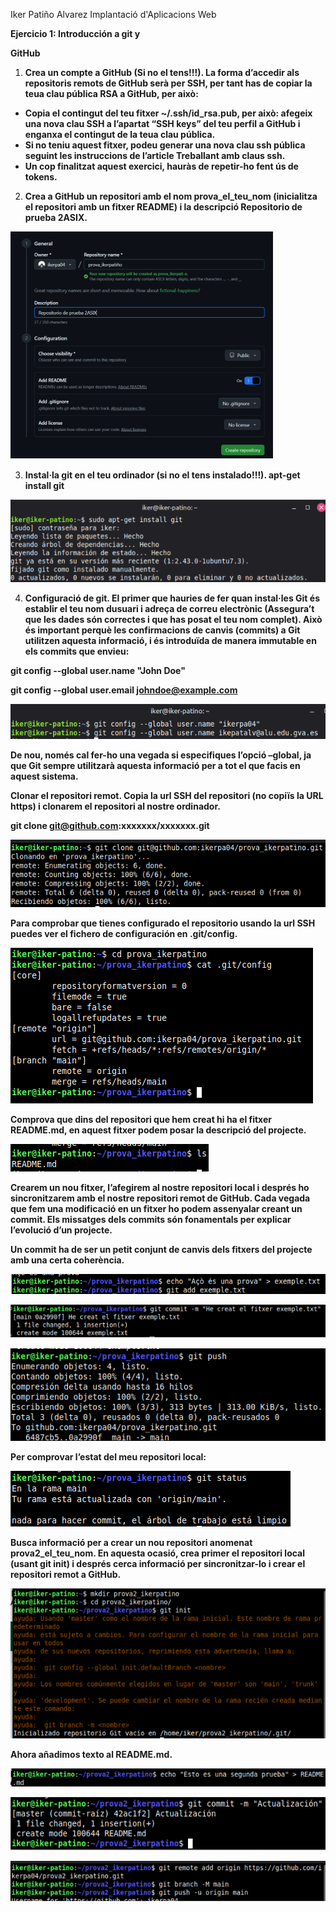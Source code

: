 ﻿Iker Patiño Alvarez Implantació d'Aplicacions Web

**Ejercicio 1: Introducción a git y**

**GitHub**

1. **Crea un compte a GitHub (Si no el tens!!!). La forma d’accedir als repositoris remots de GitHub serà per SSH, per tant has de copiar la teua clau pública RSA a GitHub, per això:**
- **Copia el contingut del teu fitxer ~/.ssh/id\_rsa.pub, per això: afegeix una nova clau SSH a l’apartat “SSH keys” del teu perfil a GitHub i enganxa el contingut de la teua clau pública.**
- **Si no teniu aquest fitxer, podeu generar una nova clau ssh pública seguint les instruccions de l’article Treballant amb claus ssh.**
- **Un cop finalitzat aquest exercici, hauràs de repetir-ho fent ús de tokens.**
2. **Crea a GitHub un repositori amb el nom prova\_el\_teu\_nom (inicialitza el repositori amb un fitxer README) i la descripció Repositorio de prueba 2ASIX.**

![](Aspose.Words.6b25ee28-ffb6-4304-bced-34ef70360207.001.png)

3. **Instal·la git en el teu ordinador (si no el tens instalado!!!). apt-get install git**

![](Aspose.Words.6b25ee28-ffb6-4304-bced-34ef70360207.002.png)

4. **Configuració de git. El primer que hauries de fer quan instal·les Git és establir el teu nom dusuari i adreça de correu electrònic (Assegura’t que les dades són correctes i que has posat el teu nom complet). Això és important perquè les confirmacions de canvis (commits) a Git utilitzen aquesta informació, i és introduïda de manera immutable en els commits que envieu:**

**git config --global user.name "John Doe"**

**git config --global user.email [**johndoe@example.com**](mailto:johndoe@example.com)**

![](Aspose.Words.6b25ee28-ffb6-4304-bced-34ef70360207.003.png)

**De nou, només cal fer-ho una vegada si especifiques l’opció –global, ja que Git sempre utilitzarà aquesta informació per a tot el que facis en aquest sistema.**

**Clonar el repositori remot. Copia la url SSH del repositori (no copiïs la URL https) i clonarem el repositori al nostre ordinador.**

**git clone [**git@github.com**](mailto:git@github.com):xxxxxxx/xxxxxxx.git**

![](Aspose.Words.6b25ee28-ffb6-4304-bced-34ef70360207.004.png)

**Para comprobar que tienes configurado el repositorio usando la url SSH puedes ver el fichero de configuración en .git/config.**

![](Aspose.Words.6b25ee28-ffb6-4304-bced-34ef70360207.005.png)

**Comprova que dins del repositori que hem creat hi ha el fitxer README.md, en aquest fitxer podem posar la descripció del projecte.**

![](Aspose.Words.6b25ee28-ffb6-4304-bced-34ef70360207.006.png)

**Crearem un nou fitxer, l’afegirem al nostre repositori local i després ho sincronitzarem amb el nostre repositori remot de GitHub. Cada vegada que fem una modificació en un fitxer ho podem assenyalar creant un commit. Els missatges dels commits són fonamentals per explicar l’evolució d’un projecte.**

**Un commit ha de ser un petit conjunt de canvis dels fitxers del projecte amb una certa coherència.**

![](Aspose.Words.6b25ee28-ffb6-4304-bced-34ef70360207.007.png)

![](Aspose.Words.6b25ee28-ffb6-4304-bced-34ef70360207.008.png)

![](Aspose.Words.6b25ee28-ffb6-4304-bced-34ef70360207.009.png)

**Per comprovar l’estat del meu repositori local:**

![](Aspose.Words.6b25ee28-ffb6-4304-bced-34ef70360207.010.png)

**Busca informació per a crear un nou repositori anomenat prova2\_el\_teu\_nom. En aquesta ocasió, crea primer el repositori local (usant git init) i després cerca informació per sincronitzar-lo i crear el repositori remot a GitHub.**

![](Aspose.Words.6b25ee28-ffb6-4304-bced-34ef70360207.011.png)

**Ahora añadimos texto al README.md.**

![](Aspose.Words.6b25ee28-ffb6-4304-bced-34ef70360207.012.png)

![](Aspose.Words.6b25ee28-ffb6-4304-bced-34ef70360207.013.png)

![](Aspose.Words.6b25ee28-ffb6-4304-bced-34ef70360207.014.png)
